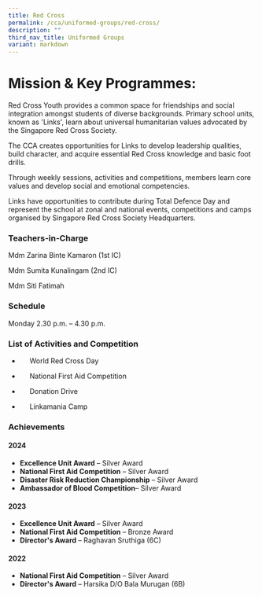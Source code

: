 ```yaml
---
title: Red Cross
permalink: /cca/uniformed-groups/red-cross/
description: ""
third_nav_title: Uniformed Groups
variant: markdown
---
```

# **Mission & Key Programmes:**

Red Cross Youth provides a common space for friendships and social integration amongst students of diverse backgrounds. Primary school units, known as 'Links', learn about universal humanitarian values advocated by the Singapore Red Cross Society.

The CCA creates opportunities for Links to develop leadership qualities, build character, and acquire essential Red Cross knowledge and basic foot drills.

Through weekly sessions, activities and competitions, members learn core values and develop social and emotional competencies.

Links have opportunities to contribute during Total Defence Day and represent the school at zonal and national events, competitions and camps organised by Singapore Red Cross Society Headquarters.



### Teachers-in-Charge

Mdm Zarina Binte Kamaron (1st IC)

Mdm Sumita Kunalingam (2nd IC)

Mdm Siti Fatimah





### Schedule

Monday 2.30 p.m. – 4.30 p.m.

### List of Activities and Competition

*      World Red Cross Day

*      National First Aid Competition

*      Donation Drive

*      Linkamania Camp

### **Achievements**

#### 2024

*    **Excellence Unit Award** – Silver Award
*    **National First Aid Competition** – Silver Award 
*   **Disaster Risk Reduction Championship** – Silver Award
*   **Ambassador of Blood Competition**– Silver Award

#### 2023

*    **Excellence Unit Award** – Silver Award
*    **National First Aid Competition** – Bronze Award 
*   **Director's Award** – Raghavan Sruthiga (6C)

#### 2022

*    **National First Aid Competition** – Silver Award
*    **Director's Award** – Harsika D/O Bala Murugan (6B)